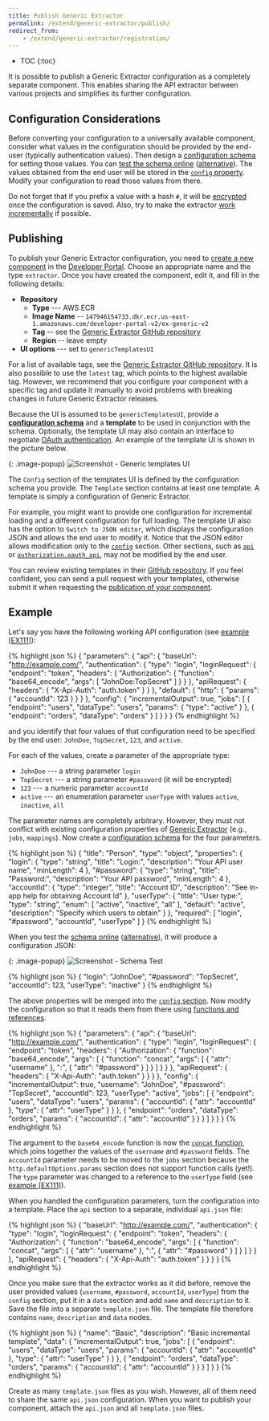 ```yaml
---
title: Publish Generic Extractor
permalink: /extend/generic-extractor/publish/
redirect_from:
    - /extend/generic-extractor/registration/
---
```


* TOC
{:toc}

It is possible to publish a Generic Extractor configuration as a completely separate component.
This enables sharing the API extractor between various projects and simplifies its further configuration.

## Configuration Considerations
Before converting your configuration to a universally available component, consider
what values in the configuration should be provided by the end-user (typically authentication values).
Then design a [configuration schema](/extend/component/ui-options/configuration-schema/) for setting
those values. You can [test the schema online](http://jeremydorn.com/json-editor/) ([alternative](https://mozilla-services.github.io/react-jsonschema-form/)).
The values obtained from the end user will be stored in the [`config` property](/extend/generic-extractor/configuration/config/).
Modify your configuration to read those values from there.

Do not forget that if you prefix a value with a hash `#`, it will be
[encrypted](/overview/encryption/) once the configuration is saved.
Also, try to make the extractor [work incrementally](/extend/generic-extractor/incremental/)
if possible.

## Publishing
To publish your Generic Extractor configuration, you need to [create a new component](/extend/component/tutorial/) in
the [Developer Portal](https://components.keboola.com/). Choose an appropriate name and the type `extractor`. Once you
have created the component, edit it, and fill in the following details:

- **Repository**
    - **Type** --- AWS ECR
    - **Image Name** -- `147946154733.dkr.ecr.us-east-1.amazonaws.com/developer-portal-v2/ex-generic-v2`
    - **Tag** -- see the [Generic Extractor GitHub repository](https://github.com/keboola/generic-extractor/releases)
    - **Region** -- leave empty
- **UI options** --- set to `genericTemplatesUI`

For a list of available tags, see the [Generic Extractor GitHub repository](https://github.com/keboola/generic-extractor/). It is also possible to use the `latest` tag, which points to the highest available tag. However,
we recommend that you configure your component with a specific tag and update it manually to avoid problems with breaking changes
in future Generic Extractor releases.

Because the UI is assumed to be `genericTemplatesUI`, provide a
[**configuration schema**](/extend/component/ui-options/configuration-schema/) and
a **template** to be used in conjunction with the schema. Optionally, the template UI may also contain an interface to
negotiate [OAuth authentication](/extend/generic-extractor/configuration/api/authentication/#oauth).
An example of the template UI is shown in the picture below.

{: .image-popup}
![Screenshot - Generic templates UI](/extend/generic-extractor/template-1.png)

The `Config` section of the templates UI is defined by the configuration schema you provide.
The `Template` section contains at least one template. A template is simply a configuration of
Generic Extractor.

For example, you might want to provide one configuration for incremental loading
and a different configuration for full loading. The template UI also has the option to
`Switch to JSON editor`, which displays the configuration JSON and allows the end user to modify it.
Notice that the JSON editor allows modification only to the [`config`](/extend/generic-extractor/configuration/config/)
section. Other sections, such as [`api`](/extend/generic-extractor/configuration/api/) or
[`authorization.oauth_api`](/extend/generic-extractor/configuration/api/authentication/#oauth), may not be modified by the end user.

You can review existing templates in their [GitHub repository](https://github.com/keboola/kbc-ui-templates/tree/master/resources).
If you feel confident, you can send a pull request with your templates, otherwise submit it when requesting the
[publication of your component](/extend/publish/).

## Example
Let's say you have the following working API configuration
(see [example [EX111]](https://github.com/keboola/generic-extractor/tree/master/doc/examples/111-templates-example)):

{% highlight json %}
{
    "parameters": {
        "api": {
            "baseUrl": "http://example.com/",
            "authentication": {
                "type": "login",
                "loginRequest": {
                    "endpoint": "token",
                    "headers": {
                        "Authorization": {
                            "function": "base64_encode",
                            "args": [
                                "JohnDoe:TopSecret"
                            ]
                        }
                    }
                },
                "apiRequest": {
                    "headers": {
                        "X-Api-Auth": "auth.token"
                    }
                }
            },
            "default": {
                "http": {
                    "params": {
                        "accountId": 123
                    }
                }
            }
        },
        "config": {
            "incrementalOutput": true,
            "jobs": [
                {
                    "endpoint": "users",
                    "dataType": "users",
                    "params": {
                        "type": "active"
                    }
                },
                {
                    "endpoint": "orders",
                    "dataType": "orders"
                }
            ]
        }
    }
}
{% endhighlight %}

and you identify that four values of that configuration need to be specified by the end user:
`JohnDoe`, `TopSecret`, `123`, and `active`.

For each of the values, create a parameter of the appropriate type:

- `JohnDoe` --- a string parameter `login`
- `TopSecret` --- a string parameter `#password` (it will be encrypted)
- `123` --- a numeric parameter `accountId`
- `active` --- an enumeration parameter `userType` with values `active`, `inactive`, `all`

The parameter names are completely arbitrary. However, they must not conflict with existing
configuration properties of [Generic Extractor](/extend/generic-extractor/configuration/config/) (e.g., `jobs`, `mappings`).
Now create a [configuration schema](/extend/component/ui-options/configuration-schema/) for the four parameters.

{% highlight json %}
{
  "title": "Person",
  "type": "object",
  "properties": {
    "login": {
      "type": "string",
      "title": "Login:",
      "description": "Your API user name",
      "minLength": 4
    },
    "#password": {
      "type": "string",
      "title": "Password:",
      "description": "Your API password",
      "minLength": 4
    },
    "accountId": {
      "type": "integer",
      "title": "Account ID",
      "description": "See in-app help for obtaining Account Id"
    },
    "userType": {
      "title": "User type:",
      "type": "string",
      "enum": [
        "active",
        "inactive",
        "all"
      ],
      "default": "active",
      "description": "Specify which users to obtain"
    }
  },
  "required": [
     "login", "#password", "accountId", "userType"
  ]
}
{% endhighlight %}

When you test the [schema online](http://jeremydorn.com/json-editor/) ([alternative](https://mozilla-services.github.io/react-jsonschema-form/)), it will produce a
configuration JSON:

{: .image-popup}
![Screenshot - Schema Test](/extend/generic-extractor/schema-test.png)

{% highlight json %}
{
  "login": "JohnDoe",
  "#password": "TopSecret",
  "accountId": 123,
  "userType": "inactive"
}
{% endhighlight %}

The above properties will be merged into the [`config` section](/extend/generic-extractor/configuration/config/). Now
modify the configuration so that it reads them from there using [functions and references](/extend/generic-extractor/functions/).

{% highlight json %}
{
    "parameters": {
        "api": {
            "baseUrl": "http://example.com/",
            "authentication": {
                "type": "login",
                "loginRequest": {
                    "endpoint": "token",
                    "headers": {
                        "Authorization": {
                            "function": "base64_encode",
                            "args": [
                                {
                                    "function": "concat",
                                    "args": [
                                        {
                                            "attr": "username"
                                        },
                                        ":",
                                        {
                                            "attr": "#password"
                                        }
                                    ]
                                }
                            ]
                        }
                    }
                },
                "apiRequest": {
                    "headers": {
                        "X-Api-Auth": "auth.token"
                    }
                }
            }
        },
        "config": {
            "incrementalOutput": true,
            "username": "JohnDoe",
            "#password": "TopSecret",
            "accountId": 123,
            "userType": "active",
            "jobs": [
                {
                    "endpoint": "users",
                    "dataType": "users",
                    "params": {
                        "accountId": {
                            "attr": "accountId"
                        },
                        "type": {
                            "attr": "userType"
                        }
                    }
                },
                {
                    "endpoint": "orders",
                    "dataType": "orders",
                    "params": {
                        "accountId": {
                            "attr": "accountId"
                        }
                    }
                }
            ]
        }
    }
}
{% endhighlight %}

The argument to the `base64_encode` function is now the
[`concat` function](/extend/generic-extractor/functions/#concat), which joins together the
values of the `username` and `#password` fields. The `accountId` parameter needs to be moved to the
`jobs` section because the `http.defaultOptions.params` section does not support function calls (yet!).
The `type` parameter was changed to a reference to the `userType` field
(see [example [EX111]](https://github.com/keboola/generic-extractor/tree/master/doc/examples/111-templates-example)).

When you handled the configuration parameters, turn the configuration into a template. Place
the `api` section to a separate, individual `api.json` file:

{% highlight json %}
{
    "baseUrl": "http://example.com/",
    "authentication": {
        "type": "login",
        "loginRequest": {
            "endpoint": "token",
            "headers": {
                "Authorization": {
                    "function": "base64_encode",
                    "args": [
                        {
                            "function": "concat",
                            "args": [
                                {
                                    "attr": "username"
                                },
                                ":",
                                {
                                    "attr": "#password"
                                }
                            ]
                        }
                    ]
                }
            }
        },
        "apiRequest": {
            "headers": {
                "X-Api-Auth": "auth.token"
            }
        }
    }
}
{% endhighlight %}

Once you make sure that the extractor works as it did before,
remove the user provided values (`username`, `#password`, `accountId`, `userType`) from
the `config` section, put it in a `data` section and add `name` and `description` to it.
Save the file into a separate `template.json` file. The template file therefore contains
`name`, `description` and `data` nodes.

{% highlight json %}
{
    "name": "Basic",
    "description": "Basic incremental template",
    "data": {
        "incrementalOutput": true,
        "jobs": [
            {
                "endpoint": "users",
                "dataType": "users",
                "params": {
                    "accountId": {
                        "attr": "accountId"
                    },
                    "type": {
                        "attr": "userType"
                    }
                }
            },
            {
                "endpoint": "orders",
                "dataType": "orders",
                "params": {
                    "accountId": {
                        "attr": "accountId"
                    }
                }
            }
        ]
    }
}
{% endhighlight %}

Create as many `template.json` files as you wish. However, all of them need to share the same `api.json`
configuration. When you want to publish your component, attach the `api.json` and all `template.json` files.
